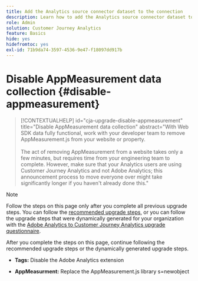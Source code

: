 ```yaml
---
title: Add the Analytics source connector dataset to the connection
description: Learn how to add the Analytics source connector dataset to the connection
role: Admin
solution: Customer Journey Analytics
feature: Basics
hide: yes
hidefromtoc: yes
exl-id: 71b9da74-3597-4536-9e47-f18097dd917b
---
```

# Disable AppMeasurement data collection {#disable-appmeasurement}

<!-- markdownlint-disable MD034 -->

>[!CONTEXTUALHELP]
>id="cja-upgrade-disable-appmeasurement"
>title="Disable AppMeasurement data collection"
>abstract="With Web SDK data fully functional, work with your developer team to remove AppMeasurement.js from your website or property.<br><br>The act of removing AppMeasurement from a website takes only a few minutes, but requires time from your engineering team to complete. However, make sure that your Analytics users are using Customer Journey Analytics and not Adobe Analytics; this announcement process to move everyone over might take significantly longer if you haven't already done this."

<!-- markdownlint-enable MD034 -->

>[!NOTE]
> 
>Follow the steps on this page only after you complete all previous upgrade steps. You can follow the [recommended upgrade steps](/help/getting-started/cja-upgrade/cja-upgrade-recommendations.md#recommended-upgrade-steps-for-most-organizations), or you can follow the upgrade steps that were dynamically generated for your organization with the [Adobe Analytics to Customer Journey Analytics upgrade questionnaire](https://gigazelle.github.io/cja-ttv/). 
>
>After you complete the steps on this page, continue following the recommended upgrade steps or the dynamically generated upgrade steps. 

<!-- need to work on this -->

* **Tags:** Disable the Adobe Analytics extension

* **AppMeasurment:** Replace the AppMeasurement.js library s=newobject
